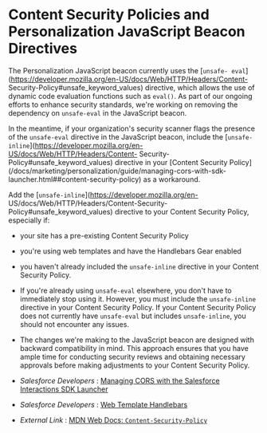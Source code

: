 # Content Security Policies and Personalization JavaScript Beacon Directives

The Personalization JavaScript beacon currently uses the [`unsafe-
eval`](https://developer.mozilla.org/en-US/docs/Web/HTTP/Headers/Content-
Security-Policy#unsafe_keyword_values) directive, which allows the use of
dynamic code evaluation functions such as `eval()`. As part of our ongoing
efforts to enhance security standards, we're working on removing the
dependency on `unsafe-eval` in the JavaScript beacon.

In the meantime, if your organization's security scanner flags the presence of
the `unsafe-eval` directive in the JavaScript beacon, include the [`unsafe-
inline`](https://developer.mozilla.org/en-US/docs/Web/HTTP/Headers/Content-
Security-Policy#unsafe_keyword_values) directive in your [Content Security
Policy](/docs/marketing/personalization/guide/managing-cors-with-sdk-
launcher.html##content-security-policy) as a workaround.

Add the [`unsafe-inline`](https://developer.mozilla.org/en-
US/docs/Web/HTTP/Headers/Content-Security-Policy#unsafe_keyword_values)
directive to your Content Security Policy, especially if:

  * your site has a pre-existing Content Security Policy
  * you're using web templates and have the Handlebars Gear enabled
  * you haven't already included the `unsafe-inline` directive in your Content Security Policy.

  * If you're already using `unsafe-eval` elsewhere, you don't have to immediately stop using it. However, you must include the `unsafe-inline` directive in your Content Security Policy. If your Content Security Policy does not currently have `unsafe-eval` but includes `unsafe-inline`, you should not encounter any issues.
  * The changes we're making to the JavaScript beacon are designed with backward compatibility in mind. This approach ensures that you have ample time for conducting security reviews and obtaining necessary approvals before making adjustments to your Content Security Policy.

  * _Salesforce Developers_ : [Managing CORS with the Salesforce Interactions SDK Launcher](/docs/marketing/personalization/guide/managing-cors-with-sdk-launcher.html)
  * _Salesforce Developers_ : [Web Template Handlebars](/docs/marketing/personalization/guide/web-template-handlebars.html)
  * _External Link_ : [MDN Web Docs: `Content-Security-Policy`](https://developer.mozilla.org/en-US/docs/Web/HTTP/Headers/Content-Security-Policy)

